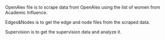 OpenAlex file is to scrape data from OpenAlex using the list of women from Academic Influence.

Edges&Nodes is to get the edge and node files from the scraped data.

Supervision is to get the supervision data and analyze it.
